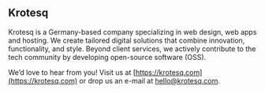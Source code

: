 ## Krotesq

Krotesq is a Germany-based company specializing in web design, web apps and hosting. We create tailored digital solutions that combine innovation, functionality, and style. Beyond client services, we actively contribute to the tech community by developing open-source software (OSS).

We’d love to hear from you! Visit us at [https://krotesq.com](https://krotesq.com) or drop us an e-mail at hello@krotesq.com.
